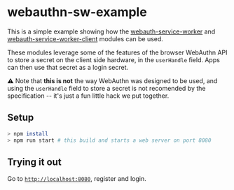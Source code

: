 # webauthn-sw-example

This is a simple example showing how the [webauth-service-worker](https://github.com/joaosantos15/webauthn-sw) and [webauth-service-worker-client](https://github.com/joaosantos15/webauthn-ws-client) modules can be used. 

These modules leverage some of the features of the browser WebAuthn API to store a secret on the client side hardware, in the `userHandle` field. Apps can then use that secret as a login secret.

⚠️ Note that **this is not** the way WebAuthn was designed to be used, and using the `userHandle` field to store a secret is not recomended by the specification -- it's just a fun little hack we put together.

## Setup

```sh
> npm install
> npm run start # this build and starts a web server on port 8080
```

## Trying it out

Go to [`http://localhost:8080`](http://localhost:8080), register and login.
